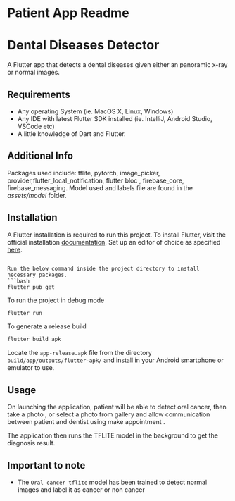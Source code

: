 # Patient App Readme
# Dental Diseases Detector
A Flutter app that detects a dental diseases given either an panoramic x-ray or normal images.


## Requirements
- Any operating System (ie. MacOS X, Linux, Windows)
- Any IDE with latest Flutter SDK installed (ie. IntelliJ, Android Studio, VSCode etc)
- A little knowledge of Dart and Flutter.

## Additional Info
Packages used include: tflite, pytorch, image_picker, provider,flutter_local_notification, flutter bloc , firebase_core, firebase_messaging.
Model used and labels file are found in the <i>assets/model</i> folder. 

## Installation
A Flutter installation is required to run this project.
To install Flutter, visit the official installation [documentation](https://docs.flutter.dev/get-started/install).
Set up an editor of choice as specified [here](https://docs.flutter.dev/get-started/editor).

```

Run the below command inside the project directory to install necessary packages.
```bash
flutter pub get
```
To run the project in debug mode 
```bash
flutter run
```
To generate a release build
```bash
flutter build apk
```
Locate the `app-release.apk` file from the directory `build/app/outputs/flutter-apk/` and install in your Android smartphone or emulator to use.

## Usage

On launching the application, patient will be able to detect oral cancer, then take a photo , or select a photo from  gallery and allow communication between patient and dentist using make appointment .

The application then runs the TFLITE model in the background to get the diagnosis result.


## Important to note

- The `Oral cancer tflite` model has been trained to detect normal images and label it as cancer or non cancer
 
  
    
